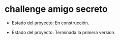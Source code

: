 <h1>challenge amigo secreto</h1>

- Estado del proyecto: En construcción.

- Estado del proyecto: Terminada la primera version.
